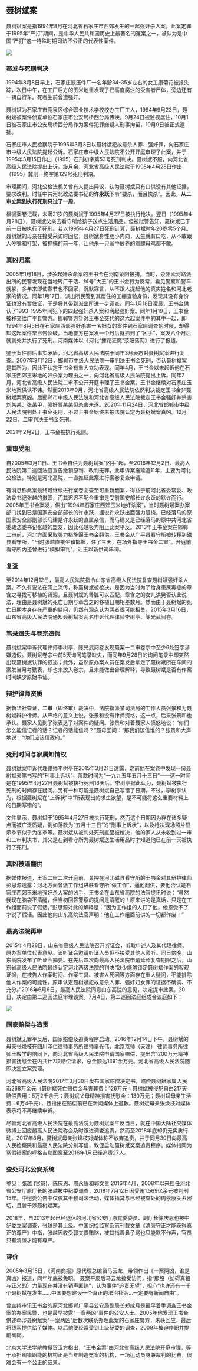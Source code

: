 ## 聂树斌案
聂树斌案是指1994年8月在河北省石家庄市西郊发生的一起强奸杀人案。此案定罪于1995年“严打”期间，是中华人民共和国历史上最著名的冤案之一，被认为是中国“严打”这一特殊时期司法不公正的代表性案件。

![](https://ddns.smpi.top:10000/md_attachments/Pasted%20image%2020220116104636.png)

### 案发与死刑判决
1994年8月8日早上，石家庄液压件厂一名年龄34-35岁左右的女工康菊花被报失踪，次日中午，在工厂后方的玉米地里发现了已高度腐烂的受害者尸体，旁边还有一辆自行车。死者生前曾遭强奸。

聂树斌为石家庄市鹿泉区综合职业技术学校校办工厂工人，1994年9月23日，聂树斌被案件侦查单位石家庄市公安局桥西分局传唤，9月24日被监视居住，10月1日被石家庄市公安局桥西分局作为案件犯罪嫌疑人刑事拘留，10月9日被正式逮捕。

石家庄市人民检察院于1995年3月3日以聂树斌犯故意杀人罪、强奸罪，向石家庄市中级人民法院提起公诉。石家庄市中级人民法院不公开开庭审理了此案，并于1995年3月15日作出（1995）石刑初字第53号死刑判决。聂树斌不服，向河北省高级人民法院提出上诉。旋月余，河北省高级人民法院于1995年4月25日作出（1995）冀刑一终字第129号死刑判决。

审理期间，河北公检法机关曾有人提出异议，认为聂树斌只有口供没有其他证据，要求改判。时任中共河北政法委书记的**许永跃**下令“要杀，而且快杀”。因此，**从二审立案到执行死刑只过了一周**。

根据案卷记载，未满21岁的聂树斌于1995年4月27日被执行枪决。翌日（1995年4月28日），聂树斌父亲去看守所给孩子送点生活用品。但被狱警告知，聂树斌已于前一日被执行了死刑。若以1995年4月27日死刑计算，聂树斌时年20岁零5个月。聂树斌的母亲在接受采访时回忆，聂树斌身性胆小内向，天生就有口吃，从不敢跟人吵嘴和打架，被抓捕的前一年，让他杀一只家中放养的瘸腿母鸡都不敢。

### 真凶归案
2005年1月18日，涉多起奸杀命案的王书金在河南荥阳被捕。当时，荥阳索河路派出所的民警发现在当地砖厂干活、绰号“大王”的王书金行为反常，看见警察和警车就躲，多年来即使春节也不回家，沉默寡言，从不跟人提起他的真实姓名和河北老家的情况。同年1月17日，派出所民警到其居住的工棚查验身份，发现其没有身份证也没有暂住证，于是将其带到派出所进一步调查。同年1月18日凌晨，王书金供认了1993-1995年间犯下的四起强奸杀人案和两起强奸案。同年1月19日，王书金被移交给广平县警方。邯郸警方针对王书金交代的这六起案件中的其中一起，即1994年8月5日在石家庄西郊强奸杀害一名妇女的案件到石家庄调查的时候，却得知这起案件早已告侦破。当地警方在案发一个月后就抓到了“凶手”，案发八个月后就判处并执行了死刑。河南媒体以《河北“摧花狂魔”荥阳落网》进行了报道。

鉴于案件前后事实矛盾，河北省高级人民法院于同年3月表态对聂树斌案进行复查。2007年3月12日，邯郸市中级人民法院一审判决王书金死刑，否认聂树斌案是其所为，因此不认定王书金有重大立功表现。同年4月，王书金以未起诉他在石家庄西郊玉米地的奸杀案为理由之一，向河北省高级人民法院提出上诉。同年7月，河北省高级人民法院二审不公开开庭审理了王书金案。王书金继续对石家庄玉米地案供认不讳。然而2013年9月，河北省高级人民法院依然判决裁定王书金非聂树斌案真凶。后邯郸市中级人民法院和河北省高级人民法院裁定王书金强奸并杀害刘某某、张某甲，强奸贾某某但杀害未遂。2020年11月24日，河北省邯郸市中级人民法院判处王书金死刑，不过王书金始终未被法院认定为聂树斌案真凶。12月22日，二审判决王书金死刑。

2021年2月2日，王书金被执行死刑。

### 重审受阻
自2005年3月11日、王书金自供为聂树斌案“凶手”起，至2016年12月2日、最高人民法院第二巡回法庭宣告撤销原判、改判无罪，此申诉案拖延近11年，主要为河北公检法，特别是河北高院，一直推延此案进行案卷复查申请。

有消息称此案最终可继续进行案卷复查至可重新翻案，得益于前河北省委常委、政法委书记张越的撤职，而其迟迟不配合重审是受前国安部长许永跃的默许而行。2005年王书金案发，供出“1994年石家庄西郊玉米地奸杀案”，当时聂树斌案办案部门找到已是国家安全部部长的许永跃，据说许永跃出面强力阻挠。已经落马的原国家安全部副部长马建是许永跃的直属亲信，而马建又是已经落马的原中共河北省委政法委书记张越的盟友，因此张越极力阻止此案平反。2013年王书金案在邯郸二审前，河北方面采取强力措施逼王书金翻供。王书金从广平县看守所被转移到磁县看守所，“当时张越直接坐镇邯郸，住了三天，在场外指导王书金二审”。开庭前看守所内还曾进行“模拟审判”，让王以新供词串词。

### 复查
至2014年12月12日，最高人民法院指令山东省高级人民法院复查聂树斌强奸杀人案。不久有说法在网上流传，称聂树斌被枪决，是因为当时为了给身患尿毒症的章含之寻找可移植的肾源，且聂树斌的肾脏可以匹配。章含之的女儿洪晃否认此说法，理由是聂树斌的死亡日期与章含之的移植日期相差数月。然而由于聂树斌的死亡日期本身存在严重的疑问，仍然有观点认为两者很可能相关。2015年3月16日，山东省高级人民法院通知聂树斌案两名申诉代理律师李树亭、陈光武阅卷。

### 笔录遗失与卷宗造假
聂树斌案申诉代理律师李树亭、陈光武阅卷发现聂案一二审卷宗中至少6处签字涉嫌造假。聂树斌卷宗中前5天询问笔录缺失，而同年9月28日的询问笔录中却突然出现聂树斌认罪的叙述；此外，虽然原办案人员在案发后拿走了聂树斌所在车间的案发当月考勤表，却也未放入卷宗，且未能做出合理解释，导致聂树斌是否有作案时间缺少原始书证。

### 辩护律师资质
据新华社查证，二审（即终审）裁决中，法院指派某司法局的工作人员张景和为聂树斌辩护律师。从严格的意义上说，张景和没有律师资格，这一点，后来张景和也承认。聂家人见到了张表达了对案件的疑问。张景和对着聂家人愤怒地说：“你们怎么能信记者的话？记者的话能信吗？”聂母回问：“那我们该信谁的？张景和大声地说：“你们应该信政府。”

### 死刑时间与家属知情权
聂树斌案申诉代理律师李树亭在2015年3月21日透露，之前他在案卷中发现一份聂树斌亲笔书写的“刑事上诉状”，落款时间为“一九九五年五月十三日”——这一时间是在1995年4月27日聂树斌被执行死刑16天后。李树亭据此认为，聂树斌被执行死刑的时间存在疑问。另有一种可能是聂树斌自己写错了日期，不过，李树亭认为，根据聂树斌在“上诉状”中“所表现出的求生欲望，是不可能将这么重要材料上的日期写错的”。

文件显示，聂树斌于1995年4月27日被执行死刑，然而这个日期因为存在诸多疑点而被广泛质疑，例如落款为“五月十三日”的“刑事上诉状”，以及枪决现场照片显示季节似乎为冬季等。聂树斌从被判处死刑直至被枪决，他的家人从未收到过一审和二审判决书，其父是在到看守所为聂树斌送生活用品时才知道他已在前一天被执行了死刑。

### 真凶被逼翻供
据媒体报道，王案二审二次开庭前，关押在河北磁县看守所的王书金对其辩护律师彭思源透露：河北方面曾派工作组进驻看守所“做工作”，逼他翻供，要他否认是石家庄西郊玉米地强奸杀人案的凶手。王书金在山东省高院的法官提讯时说：“虽然我现在脑袋不清醒，但当初回答警察的提问是清醒的！原来讲的是真话，只是在工作组面前说了假话。”彭思源对此的解释是：“因为工作组的人打了他，他忍受不了才说了假话。因此他向山东高院法官声明：他在工作组面前讲的一切都作废！”

### 最高法院再审
2015年4月28日，山东省高级人民法院召开听证会，听取申述人及其代理律师、原办案单位代表意见。该听证会邀请听证人员但不接受其他人旁听。同日傍晚，山东高院发布了听证会摘要。在先后四次向最高人民法院申请延长复查期限之后，山东省高级人民法院最终认定河北两级法院的判决“缺少能够锁定聂树斌作案的客观证据，在被告人作案时间、作案工具、被害人死因等方面存在重大疑问，不能排除他人作案的可能性，原审认定聂树斌犯故意杀人罪、强奸妇女罪的证据不确实、不充分。”2016年6月6日，最高人民法院同意山东高院的意见，决定提审此案。20日，决定由第二巡回法庭审理该案。7月4日，第二巡回法庭组成合议庭如下：

![](https://ddns.smpi.top:10000/md_attachments/Pasted%20image%2020220116105259.png)

### 国家赔偿与追责
聂树斌无罪平反后，国家赔偿及追责程序启动。2016年12月14日下午，聂树斌的母亲张焕枝在四川泽仁律师事务所律师辜光伟、北京京师（天津） 律师事务所律师王殿学的陪同下，向河北省高级人民法院申请国家赔偿，提出含1200万元精神损害抚慰金在内共计7项赔偿请求，总金额达1391余万元。河北省高级人民法院随即决定立案受理。

河北省高级人民法院2017年3月30日发布国家赔偿决定书，赔偿聂树斌家属人民币268万余元（聂树斌死亡赔偿金与丧葬费：126万元；聂树斌被侵犯自由217天赔偿费用：5万2千余元；聂树斌父母精神损害抚慰金：130万元；聂树斌母亲生活费：6万4千元），且指出在赔偿前已在新闻媒体上道歉。聂树斌母亲张焕枝对媒体表示将不再继续申诉。

尽管河北省高级人民法院在最高法院为聂树斌案平反当日，就在中国大陆社交媒体微博上回应最高人民法院称会及时跟进调查追责，然而至2018年底却仍无实质行动。2017年8月，聂树斌母亲张焕枝对媒体称不放弃追责，并于同月30日向最高人民检察院和最高人民法院分别写信，敦促启动聂树斌冤案追责程序。媒体指同为冤假错案的呼格吉勒图案至2016年1月已经追责27人。

### 查处河北公安系统
参见：张越 (官员)、陈庆恩、周永康和郭文贵
2016年4月，2008年以来担任河北省公安厅原厅长的张越被中纪委调查，2018年7月12日因受贿1.569亿余元被判刑15年。中纪委公告中仅仅其干预司法活动，媒体指其与已经被查处的周永康关系密切，且曾干涉聂树斌案。

2018年，自2013年起已经退休的河北省公安厅原党委委员、副厅长陈庆恩也被中纪委立案调查，张越是其上级。中国纪检监察杂志刊载文章《清廉守正才能获得真正的尊严》中指，张越因收受郭文贵贿赂，被其指着鼻子骂也只能默不作声，官员只有清廉才能有尊严。

### 评价
2005年3月15日，《河南商报》原代理总编辑马云龙，带领作出《一案两凶，谁是真凶》报道，同年年底被免职。 聂案平反后马云龙接受访问，指“那股（妨碍真相与正义的）力量现在并没有销声匿迹”，认为事件“追责无望”，担心“也许还有一千个聂树斌在发生……中国要想建设一个真正的法治社会...一定要有新闻自由”。

曾主持审讯王书金的原河北邯郸广平县公安局副局长郑成月是最早着手调查王书金案的办案民警，也是最早披露“一案两凶”事件的公安人士。2005年他发现王书金供述牵涉聂树斌案“一案两凶”后数次联系办理此案的石家庄警方，未获回应，最后将线索提供给了媒体。以后他便经常受到上级纪委的调查，2009年被迫停职并提前离岗。

北京大学法学院教授贺卫方指出，“王书金案”由河北省高级人民法院开庭审理，等于承担纠错职能的机构正是当年制造冤案的机构，一场运动员身兼裁判的比赛，很难会有一个公正的结果。